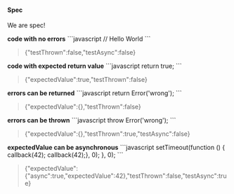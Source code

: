 #### Spec
<p>We are spec!</p>
<strong>code with no errors</strong>
```javascript
// Hello World
```
<blockquote>{"testThrown":false,"testAsync":false}</blockquote>
<strong>code with expected return value</strong>
```javascript
return true;
```
<blockquote>{"expectedValue":true,"testThrown":false}</blockquote>
<strong>errors can be returned</strong>
```javascript
return Error('wrong');
```
<blockquote>{"expectedValue":{},"testThrown":false}</blockquote>
<strong>errors can be thrown</strong>
```javascript
throw Error('wrong');
```
<blockquote>{"expectedValue":{},"testThrown":true,"testAsync":false}</blockquote>
<strong>expectedValue can be asynchronous</strong>
```javascript
setTimeout(function () {  callback(42);
  callback(42);}, 0);
}, 0);
```
<blockquote>{"expectedValue":{"async":true,"expectedValue":42},"testThrown":false,"testAsync":true}</blockquote>